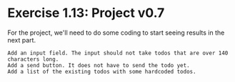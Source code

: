 # Exercise 1.13: Project v0.7

For the project, we'll need to do some coding to start seeing results in the next part.

    Add an input field. The input should not take todos that are over 140 characters long.
    Add a send button. It does not have to send the todo yet.
    Add a list of the existing todos with some hardcoded todos.
